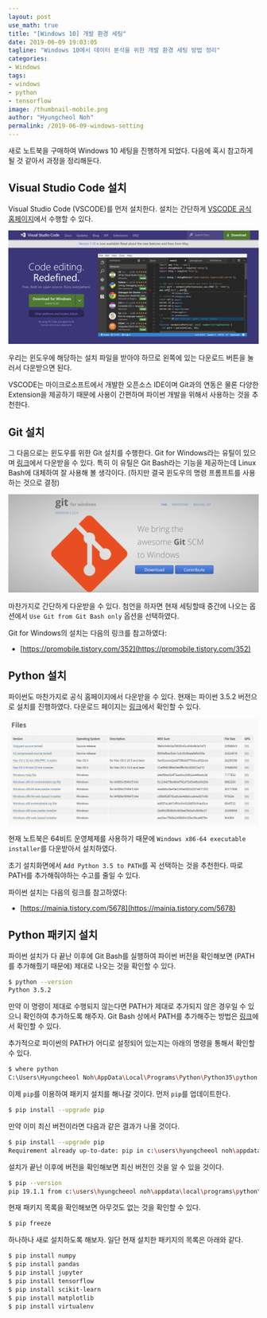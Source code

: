 ```yaml
---
layout: post
use_math: true
title: "[Windows 10] 개발 환경 세팅"
date: 2019-06-09 19:03:05
tagline: "Windows 10에서 데이터 분석을 위한 개발 환경 세팅 방법 정리"
categories:
- Windows
tags:
- windows
- python
- tensorflow
image: /thumbnail-mobile.png
author: "Hyungcheol Noh"
permalink: /2019-06-09-windows-setting
---
```


새로 노트북을 구매하여 Windows 10 세팅을 진행하게 되었다. 다음에 혹시 참고하게 될 것 같아서 과정을 정리해둔다.

## Visual Studio Code 설치
Visual Studio Code (VSCODE)를 먼저 설치한다. 설치는 간단하게 [VSCODE 공식 홈페이지](https://code.visualstudio.com/)에서 수행할 수 있다.

![](/assets/2019-06-09-windows-setting/2019-06-09-windows-setting_2019-06-09-19-12-24.png)

우리는 윈도우에 해당하는 설치 파일을 받아야 하므로 왼쪽에 있는 다운로드 버튼을 눌러서 다운받으면 된다.

VSCODE는 마이크로소프트에서 개발한 오픈소스 IDE이며 Git과의 연동은 물론 다양한 Extension을 제공하기 때문에 사용이 간편하며 파이썬 개발을 위해서 사용하는 것을 추천한다.

## Git 설치
그 다음으로는 윈도우를 위한 Git 설치를 수행한다. Git for Windows라는 유틸이 있으며 [링크](https://gitforwindows.org/)에서 다운받을 수 있다. 특히 이 유틸은 Git Bash라는 기능을 제공하는데 Linux Bash에 대체하여 잘 사용해 볼 생각이다. (하지만 결국 윈도우의 명령 프롬프트를 사용하는 것으로 결정)

![](/assets/2019-06-09-windows-setting/2019-06-09-windows-setting_2019-06-09-19-19-36.png)

마찬가지로 간단하게 다운받을 수 있다. 첨언을 하자면 현재 세팅할때 중간에 나오는 옵션에서 `Use Git from Git Bash only` 옵션을 선택하였다.

Git for Windows의 설치는 다음의 링크를 참고하였다:
- [https://promobile.tistory.com/352](https://promobile.tistory.com/352)

## Python 설치
파이썬도 마찬가지로 공식 홈페이지에서 다운받을 수 있다. 현재는 파이썬 3.5.2 버전으로 설치를 진행하였다. 다운로드 페이지는 [링크](https://www.python.org/downloads/release/python-352/)에서 확인할 수 있다.

![](/assets/2019-06-09-windows-setting/2019-06-09-windows-setting_2019-06-09-19-26-23.png)

현재 노트북은 64비트 운영체제를 사용하기 때문에 `Windows x86-64 executable installer`를 다운받아서 설치하였다.

초기 설치화면에서 `Add Python 3.5 to PATH`를 꼭 선택하는 것을 추천한다. 따로 PATH를 추가해줘야하는 수고를 줄일 수 있다.

파이썬 설치는 다음의 링크를 참고하였다:
- [https://mainia.tistory.com/5678](https://mainia.tistory.com/5678)

## Python 패키지 설치
파이썬 설치가 다 끝난 이후에 Git Bash를 실행하여 파이썬 버전을 확인해보면 (PATH를 추가해줬기 때문에) 제대로 나오는 것을 확인할 수 있다.

```bash
$ python --version
Python 3.5.2
```

만약 이 명령이 제대로 수행되지 않는다면 PATH가 제대로 추가되지 않은 경우일 수 있으니 확인하여 추가하도록 해주자. Git Bash 상에서 PATH를 추가해주는 방법은 [링크](https://sonalsatpute.wordpress.com/2016/07/21/python-on-windows-git-bash/)에서 확인할 수 있다.

추가적으로 파이썬의 PATH가 어디로 설정되어 있는지는 아래의 명령을 통해서 확인할 수 있다.

```bash
$ where python
C:\Users\Hyungcheeol Noh\AppData\Local\Programs\Python\Python35\python.exe
```

이제 `pip`를 이용하여 패키지 설치를 해나갈 것이다. 먼저 `pip`를 업데이트한다.

```bash
$ pip install --upgrade pip
```

만약 이미 최신 버전이라면 다음과 같은 결과가 나올 것이다.

```bash
$ pip install --upgrade pip
Requirement already up-to-date: pip in c:\users\hyungcheeol noh\appdata\local\programs\python\python35\lib\site-packages (19.1.1)
```

설치가 끝난 이후에 버전을 확인해보면 최신 버전인 것을 알 수 있을 것이다.

```bash
$ pip --version
pip 19.1.1 from c:\users\hyungcheeol noh\appdata\local\programs\python\python35\lib\site-packages\pip (python 3.5)
```

현재 패키지 목록을 확인해보면 아무것도 없는 것을 확인할 수 있다.

```bash
$ pip freeze
```

하나하나 새로 설치하도록 해보자. 일단 현재 설치한 패키지의 목록은 아래와 같다.

```bash
$ pip install numpy
$ pip install pandas
$ pip install jupyter
$ pip install tensorflow
$ pip install scikit-learn
$ pip install matplotlib
$ pip install virtualenv
```

